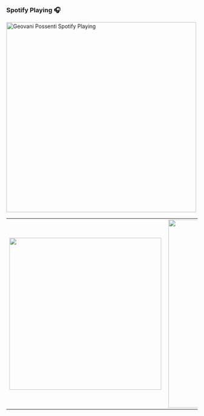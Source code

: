 ### Spotify Playing 🎧
[<img src="https://novatorem-three-olive.vercel.app/api/spotify" alt="Geovani Possenti Spotify Playing" width="500" />](https://open.spotify.com/user/Ayamarusa)

<center>
  <table borderer="0">
    <tr>
        <td><img width="400px" align="left" src="https://github-readme-stats-gules-psi.vercel.app/api/top-langs/?username=GeovaniPossenti&theme=tokyonight&hide=html,TSQL,CSS&layout=compact&count_private=true" /></td>
        <td><img width="495px" align="left" src="https://github-readme-stats-gules-psi.vercel.app/api?username=GeovaniPossenti&theme=tokyonight&show_icons=true&count_private=true" /></td>
    </tr>   
  </table>
</center>
